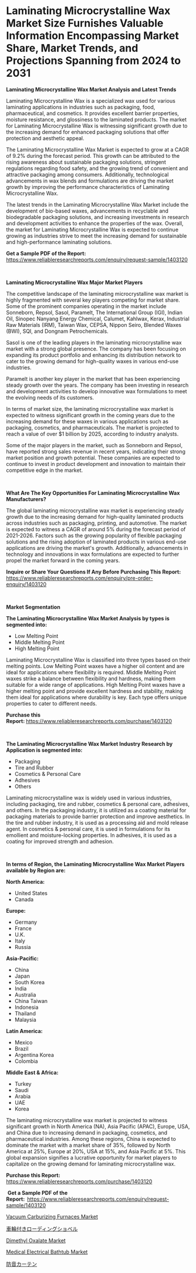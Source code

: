 <p><h1>Laminating Microcrystalline Wax Market Size Furnishes Valuable Information Encompassing Market Share, Market Trends, and Projections Spanning from 2024 to 2031</h1></p><p><strong>Laminating Microcrystalline Wax Market Analysis and Latest Trends</strong></p>
<p><p>Laminating Microcrystalline Wax is a specialized wax used for various laminating applications in industries such as packaging, food, pharmaceutical, and cosmetics. It provides excellent barrier properties, moisture resistance, and glossiness to the laminated products. The market for Laminating Microcrystalline Wax is witnessing significant growth due to the increasing demand for enhanced packaging solutions that offer protection and aesthetic appeal. </p><p>The Laminating Microcrystalline Wax Market is expected to grow at a CAGR of 9.2% during the forecast period. This growth can be attributed to the rising awareness about sustainable packaging solutions, stringent regulations regarding food safety, and the growing trend of convenient and attractive packaging among consumers. Additionally, technological advancements in wax blends and formulations are driving the market growth by improving the performance characteristics of Laminating Microcrystalline Wax.</p><p>The latest trends in the Laminating Microcrystalline Wax Market include the development of bio-based waxes, advancements in recyclable and biodegradable packaging solutions, and increasing investments in research and development activities to enhance the properties of the wax. Overall, the market for Laminating Microcrystalline Wax is expected to continue growing as industries strive to meet the increasing demand for sustainable and high-performance laminating solutions.</p></p>
<p><strong>Get a Sample PDF of the Report:&nbsp;</strong> <a href="https://www.reliableresearchreports.com/enquiry/request-sample/1403120">https://www.reliableresearchreports.com/enquiry/request-sample/1403120</a></p>
<p>&nbsp;</p>
<p><strong>Laminating Microcrystalline Wax Major Market Players</strong></p>
<p><p>The competitive landscape of the laminating microcrystalline wax market is highly fragmented with several key players competing for market share. Some of the prominent companies operating in the market include Sonneborn, Repsol, Sasol, Paramelt, The International Group (IGI), Indian Oil, Sinopec Nanyang Energy Chemical, Calumet, Kahlwax, Kerax, Industrial Raw Materials (IRM), Taiwan Wax, CEPSA, Nippon Seiro, Blended Waxes (BWI), SQI, and Dongnam Petrochemicals.</p><p>Sasol is one of the leading players in the laminating microcrystalline wax market with a strong global presence. The company has been focusing on expanding its product portfolio and enhancing its distribution network to cater to the growing demand for high-quality waxes in various end-use industries.</p><p>Paramelt is another key player in the market that has been experiencing steady growth over the years. The company has been investing in research and development activities to develop innovative wax formulations to meet the evolving needs of its customers.</p><p>In terms of market size, the laminating microcrystalline wax market is expected to witness significant growth in the coming years due to the increasing demand for these waxes in various applications such as packaging, cosmetics, and pharmaceuticals. The market is projected to reach a value of over $1 billion by 2025, according to industry analysts.</p><p>Some of the major players in the market, such as Sonneborn and Repsol, have reported strong sales revenue in recent years, indicating their strong market position and growth potential. These companies are expected to continue to invest in product development and innovation to maintain their competitive edge in the market.</p></p>
<p>&nbsp;</p>
<p><strong>What Are The Key Opportunities For Laminating Microcrystalline Wax Manufacturers?</strong></p>
<p><p>The global laminating microcrystalline wax market is experiencing steady growth due to the increasing demand for high-quality laminated products across industries such as packaging, printing, and automotive. The market is expected to witness a CAGR of around 5% during the forecast period of 2021-2026. Factors such as the growing popularity of flexible packaging solutions and the rising adoption of laminated products in various end-use applications are driving the market's growth. Additionally, advancements in technology and innovations in wax formulations are expected to further propel the market forward in the coming years.</p></p>
<p><strong>Inquire or Share Your Questions If Any Before Purchasing This Report:</strong> <a href="https://www.reliableresearchreports.com/enquiry/pre-order-enquiry/1403120">https://www.reliableresearchreports.com/enquiry/pre-order-enquiry/1403120</a></p>
<p>&nbsp;</p>
<p><strong>Market Segmentation</strong></p>
<p><strong>The Laminating Microcrystalline Wax Market Analysis by types is segmented into:</strong></p>
<p><ul><li>Low Melting Point</li><li>Middle Melting Point</li><li>High Melting Point</li></ul></p>
<p><p>Laminating Microcrystalline Wax is classified into three types based on their melting points. Low Melting Point waxes have a higher oil content and are ideal for applications where flexibility is required. Middle Melting Point waxes strike a balance between flexibility and hardness, making them suitable for a wide range of applications. High Melting Point waxes have a higher melting point and provide excellent hardness and stability, making them ideal for applications where durability is key. Each type offers unique properties to cater to different needs.</p></p>
<p><strong>Purchase this Report:&nbsp;</strong><a href="https://www.reliableresearchreports.com/purchase/1403120">https://www.reliableresearchreports.com/purchase/1403120</a></p>
<p>&nbsp;</p>
<p><strong>The Laminating Microcrystalline Wax Market Industry Research by Application is segmented into:</strong></p>
<p><ul><li>Packaging</li><li>Tire and Rubber</li><li>Cosmetics & Personal Care</li><li>Adhesives</li><li>Others</li></ul></p>
<p><p>Laminating microcrystalline wax is widely used in various industries, including packaging, tire and rubber, cosmetics & personal care, adhesives, and others. In the packaging industry, it is utilized as a coating material for packaging materials to provide barrier protection and improve aesthetics. In the tire and rubber industry, it is used as a processing aid and mold release agent. In cosmetics & personal care, it is used in formulations for its emollient and moisture-locking properties. In adhesives, it is used as a coating for improved strength and adhesion.</p></p>
<p>&nbsp;</p>
<p><strong>In terms of Region, the Laminating Microcrystalline Wax Market Players available by Region are:</strong></p>
<p>
    <p> <strong> North America: </strong>
        <ul>
            <li>United States</li>
            <li>Canada</li>
        </ul>
        </p> 
    <p> <strong> Europe: </strong>
        <ul>
            <li>Germany</li>
            <li>France</li>
            <li>U.K.</li>
            <li>Italy</li>
            <li>Russia</li>
        </ul>
        </p> 
    <p> <strong> Asia-Pacific: </strong>
        <ul>
            <li>China</li>
            <li>Japan</li>
            <li>South Korea</li>
            <li>India</li>
            <li>Australia</li>
            <li>China Taiwan</li>
            <li>Indonesia</li>
            <li>Thailand</li>
            <li>Malaysia</li>
        </ul>
        </p> 
    <p> <strong> Latin America: </strong>
        <ul>
            <li>Mexico</li>
            <li>Brazil</li>
            <li>Argentina Korea</li>
            <li>Colombia</li>
        </ul>
        </p> 
    <p> <strong> Middle East & Africa: </strong>
        <ul>
            <li>Turkey</li>
            <li>Saudi</li>
            <li>Arabia</li>
            <li>UAE</li>
            <li>Korea</li>
        </ul>
    </p>
    </p>
<p><p>The laminating microcrystalline wax market is projected to witness significant growth in North America (NA), Asia Pacific (APAC), Europe, USA, and China due to increasing demand in packaging, cosmetics, and pharmaceutical industries. Among these regions, China is expected to dominate the market with a market share of 35%, followed by North America at 25%, Europe at 20%, USA at 15%, and Asia Pacific at 5%. This global expansion signifies a lucrative opportunity for market players to capitalize on the growing demand for laminating microcrystalline wax.</p></p>
<p><strong>Purchase this Report: </strong><a href="https://www.reliableresearchreports.com/purchase/1403120">https://www.reliableresearchreports.com/purchase/1403120</a></p>
<p>&nbsp;<strong>Get a Sample PDF of the Report:&nbsp;&nbsp;</strong><a href="https://www.reliableresearchreports.com/enquiry/request-sample/1403120">https://www.reliableresearchreports.com/enquiry/request-sample/1403120</a></p>
<p><strong></strong></p>
<p><p><a href="https://automatic-knee-4c7.notion.site/Vacuum-Carburizing-Furnaces-Market-Challenges-Opportunities-and-Growth-Drivers-and-Major-Market-P-28608303f1424c7b9a381a33ddc9ed6e">Vacuum Carburizing Furnaces Market</a></p><p><a href="https://medium.com/@royalmiller09/%E3%83%9B%E3%82%A4%E3%83%BC%E3%83%AB%E5%BC%8F%E3%83%AD%E3%83%BC%E3%83%87%E3%82%A3%E3%83%B3%E3%82%B0%E3%82%B7%E3%83%A3%E3%83%99%E3%83%AB%E5%B8%82%E5%A0%B4%E3%81%AE%E5%88%86%E6%9E%90-2024%E5%B9%B4%E3%81%8B%E3%82%892031%E5%B9%B4%E3%81%BE%E3%81%A7%E3%81%AE%E4%B8%96%E7%95%8C%E3%81%AE%E7%94%A3%E6%A5%AD%E5%B1%95%E6%9C%9B%E3%81%A8%E4%BA%88%E6%B8%AC-00ee3e2b0907">車輪付きローディングショベル</a></p><p><a href="https://view.publitas.com/reportprime-1/dimethyl-oxalate-market-research-report-provides-critical-insights-that-can-help-shape-business-development-and-investment-strategies/">Dimethyl Oxalate Market</a></p><p><a href="https://woozy-pyroraptor-a1f.notion.site/Medical-Electrical-Bathtub-Market-Research-Report-Forecasted-for-Period-from-2024-2031-by-Market--7d1848f09f8b4335b3242f6bb94abb47">Medical Electrical Bathtub Market</a></p><p><a href="https://medium.com/@royalmiller09/%E3%82%B5%E3%82%A6%E3%83%B3%E3%83%89%E3%83%97%E3%83%AB%E3%83%BC%E3%83%95%E3%82%AB%E3%83%BC%E3%83%86%E3%83%B3%E3%81%AE%E5%B8%82%E5%A0%B4%E5%88%86%E6%9E%90-%E3%81%9D%E3%81%AEcagr-%E5%B8%82%E5%A0%B4%E3%82%BB%E3%82%B0%E3%83%A1%E3%83%B3%E3%83%86%E3%83%BC%E3%82%B7%E3%83%A7%E3%83%B3-%E3%81%8A%E3%82%88%E3%81%B3%E3%82%B0%E3%83%AD%E3%83%BC%E3%83%90%E3%83%AB%E7%94%A3%E6%A5%AD%E6%A6%82%E8%A6%81-c758ce6392b7">防音カーテン</a></p></p>
